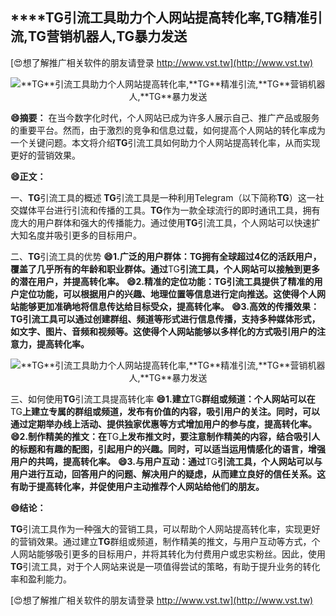 ## ****TG**引流工具助力个人网站提高转化率,**TG**精准引流,**TG**营销机器人,**TG**暴力发送**

[😍想了解推广相关软件的朋友请登录 http://www.vst.tw](http://www.vst.tw)

 <center><img src="https://vst.tw/MP4/tuiguang/png/6.png" alt="**TG**引流工具助力个人网站提高转化率,**TG**精准引流,**TG**营销机器人,**TG**暴力发送"></center>

**😄摘要：**
在当今数字化时代，个人网站已成为许多人展示自己、推广产品或服务的重要平台。然而，由于激烈的竞争和信息过载，如何提高个人网站的转化率成为一个关键问题。本文将介绍**TG**引流工具如何助力个人网站提高转化率，从而实现更好的营销效果。

**😄正文：**

一、**TG**引流工具的概述
**TG**引流工具是一种利用Telegram（以下简称**TG**）这一社交媒体平台进行引流和传播的工具。**TG**作为一款全球流行的即时通讯工具，拥有庞大的用户群体和强大的传播能力。通过使用**TG**引流工具，个人网站可以快速扩大知名度并吸引更多的目标用户。

二、**TG**引流工具的优势
**😄1.广泛的用户群体：**TG**拥有全球超过4亿的活跃用户，覆盖了几乎所有的年龄和职业群体。通过**TG**引流工具，个人网站可以接触到更多的潜在用户，并提高转化率。**
**😄2.精准的定位功能：**TG**引流工具提供了精准的用户定位功能，可以根据用户的兴趣、地理位置等信息进行定向推送。这使得个人网站能够更加准确地将信息传达给目标受众，提高转化率。**
**😄3.高效的传播效果：**TG**引流工具可以通过创建群组、频道等形式进行信息传播，支持多种媒体形式，如文字、图片、音频和视频等。这使得个人网站能够以多样化的方式吸引用户的注意力，提高转化率。**

 <center><img src="https://vst.tw/MP4/tuiguang/png/4.png" alt="**TG**引流工具助力个人网站提高转化率,**TG**精准引流,**TG**营销机器人,**TG**暴力发送"></center>

三、如何使用**TG**引流工具提高转化率
**😄1.建立**TG**群组或频道：个人网站可以在**TG**上建立专属的群组或频道，发布有价值的内容，吸引用户的关注。同时，可以通过定期举办线上活动、提供独家优惠等方式增加用户的参与度，提高转化率。**
**😄2.制作精美的推文：在**TG**上发布推文时，要注意制作精美的内容，结合吸引人的标题和有趣的配图，引起用户的兴趣。同时，可以适当运用情感化的语言，增强用户的共鸣，提高转化率。**
**😄3.与用户互动：通过**TG**引流工具，个人网站可以与用户进行互动，回答用户的问题、解决用户的疑虑，从而建立良好的信任关系。这有助于提高转化率，并促使用户主动推荐个人网站给他们的朋友。**

**😄结论：**

**TG**引流工具作为一种强大的营销工具，可以帮助个人网站提高转化率，实现更好的营销效果。通过建立**TG**群组或频道，制作精美的推文，与用户互动等方式，个人网站能够吸引更多的目标用户，并将其转化为付费用户或忠实粉丝。因此，使用**TG**引流工具，对于个人网站来说是一项值得尝试的策略，有助于提升业务的转化率和盈利能力。

[😍想了解推广相关软件的朋友请登录 http://www.vst.tw](http://www.vst.tw)



